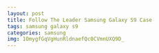 ```yaml
---
layout: post
title: Follow The Leader Samsung Galaxy S9 Case
tags: samsung galaxy s9
categories: samsung
img: 1OmygfGqVgHunRldnaefQc0CVmnUXQ9D_
---
```


